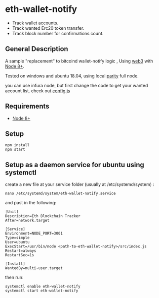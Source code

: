 # eth-wallet-notify
- Track wallet accounts.
- Track wanted Erc20 token transfer.
- Track block number for confirmations count.

## General Description
 A sample "replacement" to bitcoind wallet-notify logic , 
 Using [web3](https://github.com/ethereum/web3.js/) with [Node 8+](https://nodejs.org/en/).
 
 Tested on windows and ubuntu 18.04, using local [parity](https://github.com/paritytech/parity-ethereum/releases/tag/v2.1.10) full node.
 
 you can use infura node, but first change the code to get your wanted account list.
 check out [config.js](https://github.com/orelkabets/eth-wallet-notify/blob/master/config.js)
 
## Requirements
- [Node 8+](https://nodejs.org/en/)

## Setup
```
npm install
npm start
```


## Setup as a daemon service for ubuntu using systemctl
create a new file at your service folder (usually at /etc/systemd/system) :
```
nano /etc/systemd/system/eth-wallet-notify.service
```
and past in the following:
```
[Unit]
Description=Eth Blockchain Tracker
After=network.target

[Service]
Environment=NODE_PORT=3001
Type=simple
User=ubuntu
ExecStart=/usr/bin/node <path-to-eth-wallet-notify>/src/index.js
Restart=always
RestartSec=1s

[Install]
WantedBy=multi-user.target

```
then run:
```
systemctl enable eth-wallet-notify
systemctl start eth-wallet-notify
```


